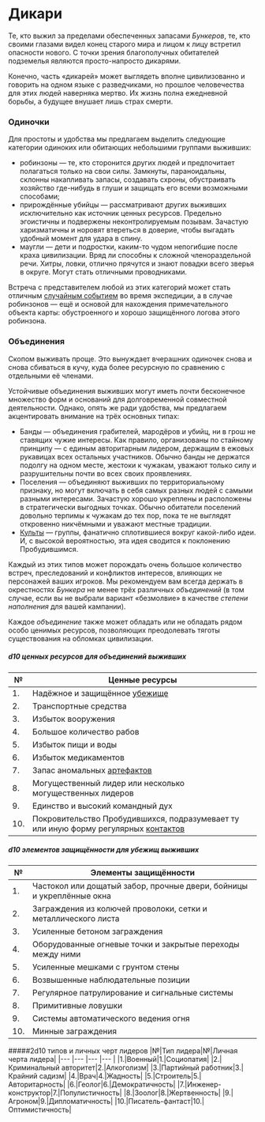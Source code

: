 # Дикари
Те, кто выжил за пределами обеспеченных запасами *Бункеров*, те, кто своими глазами видел конец старого мира и лицом к лицу встретил опасности нового. С точки зрения благополучных обитателей подземелья являются просто-напросто дикарями.

Конечно, часть «дикарей» может выглядеть вполне цивилизованно и говорить на одном языке с разведчиками, но прошлое человечества для этих людей наверняка мертво. Их жизнь полна ежедневной борьбы, а будущее внушает лишь страх смерти.

### Одиночки
Для простоты и удобства мы предлагаем выделить следующие категории одиноких или обитающих небольшими группами выживших:

- робинзоны — те, кто сторонится других людей и предпочитает полагаться только на свои силы. Замкнуты, параноидальны, склонны накапливать запасы, создавать схроны, обустраивать хозяйство где-нибудь в глуши и защищать его всеми возможными способами;
- прирождённые убийцы — рассматривают других выживших исключительно как источник ценных ресурсов. Предельно эгоистичны и подвержены неконтролируемым позывам. Зачастую харизматичны и норовят втереться в доверие, чтобы выгадать удобный момент для удара в спину.
- маугли — дети и подростки, каким-то чудом непогибшие после краха цивилизации. Вряд ли способны к сложной членораздельной речи. Хитры, ловки, отлично прячутся и знают повадки всего зверья в округе. Могут стать отличными проводниками.

Встреча с представителем любой из этих категорий может стать отличным [случайным событием](/expeditions/expeditions_events) во время экспедиции, а в случае робинзонов — ещё и основой для нахождения примечательного объекта карты: обустроенного и хорошо защищённого логова этого робинзона.

### Объединения
Скопом выживать проще. Это вынуждает вчерашних одиночек снова и снова сбиваться в кучу, куда более ресурсную по сравнению с отдельными её членами.

Устойчивые объединения выживших могут иметь почти бесконечное множество форм и оснований для долговременной совместной деятельности. Однако, опять же ради удобства, мы предлагаем акцентировать внимание на трёх основных типах:

- Банды — объединения грабителей, мародёров и убийц, ни в грош не ставящих чужие интересы. Как правило, организованы по стайному принципу — с единым авторитарным лидером, держащим в ежовых рукавицах всех остальных участников. Обычно банды не держатся подолгу на одном месте, жестоки к чужакам, уважают только силу и разрушительны почти во всех своих проявлениях.
- Поселения — объединяют выживших по территориальному признаку, но могут включать в себя самых разных людей с самыми разными интересами. Зачастую хорошо укреплены и расположены в стратегически выгодных точках. Обычно обитатели поселений довольно терпимы к чужакам до тех пор, пока те не выглядят откровенно никчёмными и уважают местные традиции.
- [Культы](/awakened/awakened_tools) — группы, фанатично сплотившиеся вокруг какой-либо идеи. И, с высокой вероятностью, эта идея сводится к поклонению Пробудившимся.

Каждый из этих типов может порождать очень большое количество встреч, преследований и конфликтов интересов, влияющих не персонажей ваших игроков. Мы рекомендуем вам всегда держать в окрестностях *Бункера* не менее трёх различных *объединений* (в том случае, если вы не выбрали вариант «безмолвие» в качестве *степени наполнения* для вашей кампании).

Каждое *объединение* также может обладать или не обладать рядом особо ценимых ресурсов, позволяющих преодолевать тяготы существования на обломках цивилизации.

##### d10 ценных ресурсов для объединений выживших
|№|Ценные ресурсы|
|--- |--- |
|1.|Надёжное и защищённое [убежище](/outpost/outpost)|
|2.|Транспортные средства|
|3.|Избыток вооружения|
|4.|Большое количество рабов|
|5.|Избыток пищи и воды|
|6.|Избыток медикаментов|
|7.|Запас аномальных [артефактов](/anomalies/anomalies_artifacts)|
|8.|Могущественный лидер или несколько могущественных лидеров|
|9.|Единство и высокий командный дух|
|10.|Покровительство Пробудившихся, подразумевает ту или иную форму регулярных [контактов](/awakened/awakened_speech)|

##### d10 элементов защищённости для убежищ выживших
|№|Элементы защищённости|
|--- |--- |
|1.|Частокол или дощатый забор, прочные двери, бойницы и укреплённые окна|
|2.|Заграждения из колючей проволоки, сетки и металлического листа|
|3.|Усиленные бетоном заграждения|
|4.|Оборудованные огневые точки и закрытые переходы между ними|
|5.|Усиленные мешками с грунтом стены|
|6.|Возвышенные наблюдательные позиции|
|7.|Регулярное патрулирование и сигнальные системы|
|8.|Примитивные ловушки|
|9.|Системы автоматического ведения огня|
|10.|Минные заграждения|

#####2d10 типов и личных черт лидеров
|№|Тип лидера|№|Личная черта лидера|
|--- |--- |--- |--- |
|1.|Военный|1.|Социопатия|
|2.|Криминальный авторитет|2.|Алкоголизм|
|3.|Партийный работник|3.|Крайний садизм|
|4.|Врач|4.|Жадность|
|5.|Строитель|5.|Авторитарность|
|6.|Геолог|6.|Демократичность|
|7.|Инженер-конструктор|7.|Популистичность|
|8.|Зоолог|8.|Жертвенность|
|9.|Агроном|9.|Дипломатичность|
|10.|Писатель-фантаст|10.|Оптимистичность|
